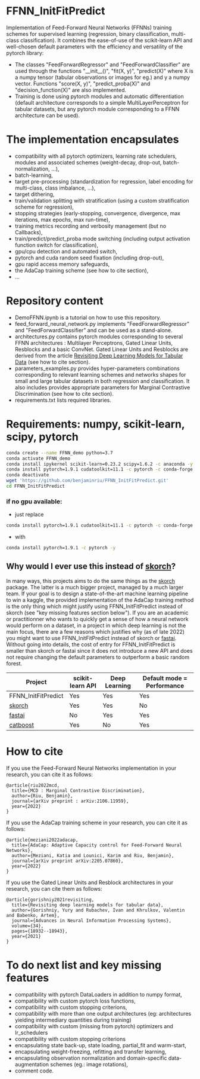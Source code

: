 # FFNN\_InitFitPredict
Implementation of Feed-Forward Neural Networks (FFNNs) training schemes for supervised learning (regression, binary classification, multi-class classification). It combines the ease-of-use of the scikit-learn API and well-chosen default parameters with the efficiency and versatility of the pytorch library: 
- The classes "FeedForwardRegressor" and "FeedForwardClassifier" are used through the functions "\_\_init\_\_()", "fit(X, y)", "predict(X)" where X is a numpy tensor (tabular observations or images for eg.) and y a numpy vector. Functions "score(X, y)", "predict_proba(X)" and "decision_function(X)" are also implemented.
- Training is done using pytorch modules and automatic differentiation (default architecture corresponds to a simple MultiLayerPerceptron for tabular datasets, but any pytorch module corresponding to a FFNN architecture can be used).

# The implementation encapsulates
- compatibility with all pytorch optimizers, learning rate schedulers, modules and associated schemes (weight-decay, drop-out, batch-normalization, ...),
- batch-learning,
- target pre-processing (standardization for regression, label encoding for multi-class, class imbalance, ...),
- target dithering,
- train/validation splitting with stratification (using a custom stratification scheme for regression), 
- stopping strategies (early-stopping, convergence, divergence, max iterations, max epochs, max run-time),
- training metrics recording and verbosity management (but no Callbacks),
- train/predict/predict\_proba mode switching (including output activation function switch for classification),
- gpu/cpu detection and automated switch,
- pytorch and cuda random seed fixation (including drop-out),
- gpu rapid access memory safeguards,
- the AdaCap training scheme (see how to cite section),
- ...


# Repository content

- DemoFFNN.ipynb is a tutorial on how to use this repository.
- feed_forward_neural_network.py implements "FeedForwardRegressor" and "FeedForwardClassifier" and can be used as a stand-alone. 
- architectures.py contains pytorch modules corresponding to several FFNN architectures : Multilayer Perceptrons, Gated Linear Units, Resblocks and a basic ConvNet. Gated Linear Units and Resblocks are derived from the article [Revisiting Deep Learning Models for Tabular Data](https://arxiv.org/abs/2106.11959) (see how to cite section).
- parameters_examples.py provides hyper-parameters combinations corresponding to relevant learning schemes and networks shapes for small and large tabular datasets in both regression and classification. It also includes provides appropriate parameters for Marginal Contrastive Discrimination (see how to cite section).
- requirements.txt lists required libraries.

# Requirements: numpy, scikit-learn, scipy, pytorch

```bash
conda create --name FFNN_demo python=3.7
conda activate FFNN_demo
conda install ipykernel scikit-learn=0.23.2 scipy=1.6.2 -c anaconda -y
conda install pytorch=1.9.1 cudatoolkit=11.1 -c pytorch -c conda-forge -y 
conda deactivate
wget 'https://github.com/benjaminriu/FFNN_InitFitPredict.git'
cd FFNN_InitFitPredict
```

### if no gpu available:
- just replace 
```bash
conda install pytorch=1.9.1 cudatoolkit=11.1 -c pytorch -c conda-forge -y
```
- with 
```bash
conda install pytorch=1.9.1 -c pytorch -y
```

## Why would I ever use this instead of [skorch](https://github.com/skorch-dev/skorch)?
In many ways, this projects aims to do the same things as the [skorch](https://github.com/skorch-dev/skorch) package. The latter is a much bigger project, managed by a much larger team. If your goal is to design a state-of-the-art machine learning pipeline to win a kaggle, the provided implementation  of the AdaCap training method is the only thing which might justify using FFNN\_InitFitPredict instead of skorch (see "key missing features section below"). If you are an academic or practitionner who wants to quickly get a sense of how a neural network would perform on a dataset, in a project in which deep learning is not the main focus, there are a few reasons which justifies why (as of late 2022) you might want to use FFNN\_InitFitPredict instead of skorch or [fastai](https://github.com/fastai/fastai). Without going into details, the cost of entry for FFNN\_InitFitPredict is smaller than skorch or fastai since it does not introduce a new API and does not require changing the default parameters to outperform a basic random forest. 

| Project | scikit-learn API | Deep Learning | Default mode = Performance |
| ----------- | ----------- | ----------- | ----------- |
| FFNN\_InitFitPredict | Yes |  Yes | Yes |
| [skorch](https://github.com/skorch-dev/skorch) |  Yes |  Yes | No |
| [fastai](https://github.com/fastai/fastai) | No |  Yes | Yes |
| [catboost](https://github.com/catboost/catboost) | Yes | No | Yes |

# How to cite

If you use the Feed-Forward Neural Networks implementation in your research, you can cite it as follows:
```
@article{riu2022mcd,
  title={MCD : Marginal Contrastive Discrimination},
  author={Riu, Benjamin},
  journal={arXiv preprint : arXiv:2106.11959},
  year={2022}
}
```

If you use the AdaCap training scheme in your research, you can cite it as follows:
```
@article{meziani2022adacap,
  title={AdaCap: Adaptive Capacity control for Feed-Forward Neural Networks},
  author={Meziani, Katia and Lounici, Karim and Riu, Benjamin},
  journal={arXiv preprint arXiv:2205.07860},
  year={2022}
}
```

If you use the Gated Linear Units and Resblock architectures in your research, you can cite them as follows:
```
@article{gorishniy2021revisiting,
  title={Revisiting deep learning models for tabular data},
  author={Gorishniy, Yury and Rubachev, Ivan and Khrulkov, Valentin and Babenko, Artem},
  journal={Advances in Neural Information Processing Systems},
  volume={34},
  pages={18932--18943},
  year={2021}
}
```

# To do next list and key missing features

- compatibility with pytorch DataLoaders in addition to numpy format,
- compatibility with custom pytorch loss functions,
- compatibility with custom stopping criterions,
- compatibility with more than one output architectures (eg: architectures yielding intermediary quantities during training)
- compatibility with custom (missing from pytorch) optimizers and lr\_schedulers 
- compatibility with custom stopping criterions
- encapsulating state back-up, state loading, partial\_fit and warm-start,
- encapsulating weight-freezing, refitting and transfer learning,
- encapsulating observation normalization and domain-specific data-augmentation schemes (eg.: image rotations),
- comment code.
